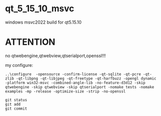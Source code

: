 # qt_5_15_10_msvc
windows msvc2022 build for qt5.15.10

# ATTENTION
 no qtwebengine,qtwebview,qtserialport,openssl!!!

my configure:

```
..\configure  -opensource -confirm-license -qt-sqlite -qt-pcre -qt-zlib -qt-libpng -qt-libjpeg -qt-freetype -qt-harfbuzz -opengl dynamic -platform win32-msvc -combined-angle-lib -no-feature-d3d12 -skip qtwebengine -skip qtwebview -skip qtserialport -nomake tests -nomake examples -mp -release -optimize-size -strip -no-openssl
```
```
git status
git add
git commit
```
